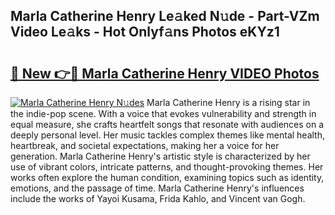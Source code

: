 ## Marla Catherine Henry Le𝚊ked N𝚞de - Part-VZm Video Le𝚊ks - Hot Onlyf𝚊ns Photos eKYz1

# <h2><a href="http://ab48729.deff.icu/?id=Marla+Catherine+Henry">🔗 New 👉🔴 Marla Catherine Henry VIDEO Photos</a></h2>

[![Marla Catherine Henry N𝚞des](https://i.imgur.com/rIISA9y.gif)](http://ab48729.deff.icu/?id=Marla+Catherine+Henry)
Marla Catherine Henry is a rising star in the indie-pop scene. With a voice that evokes vulnerability and strength in equal measure, she crafts heartfelt songs that resonate with audiences on a deeply personal level. Her music tackles complex themes like mental health, heartbreak, and societal expectations, making her a voice for her generation. Marla Catherine Henry's artistic style is characterized by her use of vibrant colors, intricate patterns, and thought-provoking themes. Her works often explore the human condition, examining topics such as identity, emotions, and the passage of time. Marla Catherine Henry's influences include the works of Yayoi Kusama, Frida Kahlo, and Vincent van Gogh.
